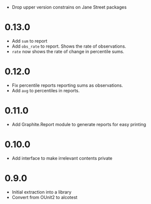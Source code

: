 * Drop upper version constrains on Jane Street packages

0.13.0
======

* Add `sum` to report
* Add `obs_rate` to report. Shows the rate of observations.
* `rate` now shows the rate of change in percentile sums.

0.12.0
======

* Fix percentile reports reporting sums as observations.
* Add `avg` to percentiles in reports.

0.11.0
======

* Add Graphite.Report module to generate reports for easy printing

0.10.0
======

* Add interface to make irrelevant contents private

0.9.0
=====

* Initial extraction into a library
* Convert from OUnit2 to alcotest

